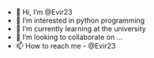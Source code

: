 - 👋 Hi, I’m @Evir23
- 👀 I’m interested in python programming
- 🌱 I’m currently learning at the university
- 💞️ I’m looking to collaborate on ...
- 📫 How to reach me - @Evir23

<!---
Evir23/Evir23 is a ✨ special ✨ repository because its `README.md` (this file) appears on your GitHub profile.
You can click the Preview link to take a look at your changes.
--->
